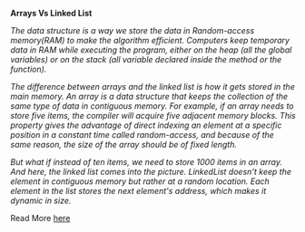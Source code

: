 **Arrays Vs Linked List**

*The data structure is a way we store the data in Random-access memory(RAM) to make the algorithm efficient. Computers keep temporary data in RAM while executing the program, either on the heap (all the global variables) or on the stack (all variable declared inside the method or the function).*


*The difference between arrays and the linked list is how it gets stored in the main memory. An array is a data structure that keeps the collection of the same type of data in contiguous memory. For example, if an array needs to store five items, the compiler will acquire five adjacent memory blocks. This property gives the advantage of direct indexing an element at a specific position in a constant time called random-access, and because of the same reason, the size of the array should be of fixed length.*

*But what if instead of ten items, we need to store 1000 items in an array. And here, the linked list comes into the picture. LinkedList doesn't keep the element in contiguous memory but rather at a random location. Each element in the list stores the next element's address, which makes it dynamic in size.*

Read More [here](https://abhilasha4042.wixsite.com/mysite/my-blog)
